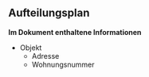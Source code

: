 ## Aufteilungsplan 
 
**Im Dokument enthaltene Informationen**
- Objekt 
    -  Adresse
    -  Wohnungsnummer
